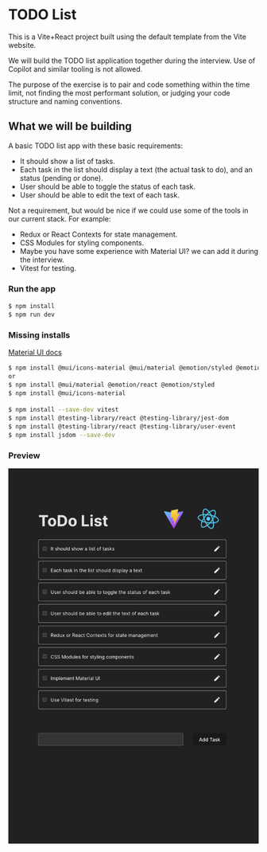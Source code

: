 # TODO List

This is a Vite+React project built using the default template from the Vite website.

We will build the TODO list application together during the interview. Use of Copilot and similar tooling is not allowed.

The purpose of the exercise is to pair and code something within the time limit, not finding the most performant solution, or judging your code structure and naming conventions.

## What we will be building

A basic TODO list app with these basic requirements:

- It should show a list of tasks.
- Each task in the list should display a text (the actual task to do), and an status (pending or done).
- User should be able to toggle the status of each task.
- User should be able to edit the text of each task.

Not a requirement, but would be nice if we could use some of the tools in our current stack. For example:

- Redux or React Contexts for state management.
- CSS Modules for styling components.
- Maybe you have some experience with Material UI? we can add it during the interview.
- Vitest for testing.

### Run the app
```bash
$ npm install
$ npm run dev
````

### Missing installs
[Material UI docs](https://mui.com/material-ui/material-icons/?query=edit)

```bash
$ npm install @mui/icons-material @mui/material @emotion/styled @emotion/react
or 
$ npm install @mui/material @emotion/react @emotion/styled
$ npm install @mui/icons-material

$ npm install --save-dev vitest
$ npm install @testing-library/react @testing-library/jest-dom
$ npm install @testing-library/react @testing-library/user-event
$ npm install jsdom --save-dev
```


### Preview
![image](./src/assets/preview.png)